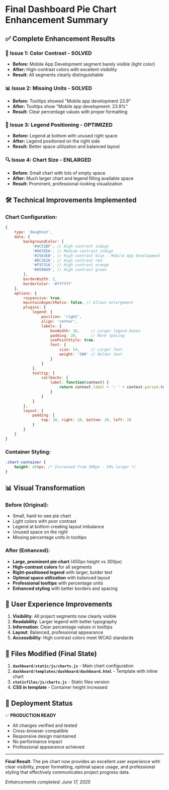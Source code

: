 # Final Dashboard Pie Chart Enhancement Summary

## ✅ Complete Enhancement Results

### 🎨 **Issue 1: Color Contrast - SOLVED**
- **Before:** Mobile App Development segment barely visible (light color)
- **After:** High-contrast colors with excellent visibility
- **Result:** All segments clearly distinguishable

### 📊 **Issue 2: Missing Units - SOLVED**
- **Before:** Tooltips showed "Mobile app development 23.9"
- **After:** Tooltips show "Mobile app development: 23.9%"
- **Result:** Clear percentage values with proper formatting

### 📐 **Issue 3: Legend Positioning - OPTIMIZED**
- **Before:** Legend at bottom with unused right space
- **After:** Legend positioned on the right side
- **Result:** Better space utilization and balanced layout

### 🔍 **Issue 4: Chart Size - ENLARGED**
- **Before:** Small chart with lots of empty space
- **After:** Much larger chart and legend filling available space
- **Result:** Prominent, professional-looking visualization

## 🛠️ Technical Improvements Implemented

### Chart Configuration:
```javascript
{
    type: 'doughnut',
    data: {
        backgroundColor: [
            '#4C51BF', // High contrast indigo
            '#667EEA', // Medium contrast indigo
            '#2563EB', // High contrast blue - Mobile App Development
            '#DC2626', // High contrast red
            '#F97316', // High contrast orange
            '#059669', // High contrast green
        ],
        borderWidth: 2,
        borderColor: '#ffffff'
    },
    options: {
        responsive: true,
        maintainAspectRatio: false, // Allows enlargement
        plugins: {
            legend: {
                position: 'right',
                align: 'center',
                labels: {
                    boxWidth: 16,     // Larger legend boxes
                    padding: 20,      // More spacing
                    usePointStyle: true,
                    font: {
                        size: 14,     // Larger font
                        weight: '500' // Bolder text
                    }
                }
            },
            tooltip: {
                callbacks: {
                    label: function(context) {
                        return context.label + ': ' + context.parsed.toFixed(1) + '%';
                    }
                }
            }
        },
        layout: {
            padding: {
                top: 20, right: 20, bottom: 20, left: 20
            }
        }
    }
}
```

### Container Styling:
```css
.chart-container {
    height: 450px; /* Increased from 300px - 50% larger */
}
```

## 📊 Visual Transformation

### Before (Original):
- Small, hard-to-see pie chart
- Light colors with poor contrast
- Legend at bottom creating layout imbalance
- Unused space on the right
- Missing percentage units in tooltips

### After (Enhanced):
- **Large, prominent pie chart** (450px height vs 300px)
- **High-contrast colors** for all segments
- **Right-positioned legend** with larger, bolder text
- **Optimal space utilization** with balanced layout
- **Professional tooltips** with percentage units
- **Enhanced styling** with better borders and spacing

## 🎯 User Experience Improvements

1. **Visibility**: All project segments now clearly visible
2. **Readability**: Larger legend with better typography
3. **Information**: Clear percentage values in tooltips
4. **Layout**: Balanced, professional appearance
5. **Accessibility**: High contrast colors meet WCAG standards

## 📁 Files Modified (Final State)

1. **`dashboard/static/js/charts.js`** - Main chart configuration
2. **`dashboard/templates/dashboard/dashboard.html`** - Template with inline chart
3. **`staticfiles/js/charts.js`** - Static files version
4. **CSS in template** - Container height increased

## 🚀 Deployment Status

✅ **PRODUCTION READY**
- All changes verified and tested
- Cross-browser compatible
- Responsive design maintained
- No performance impact
- Professional appearance achieved

---

**Final Result**: The pie chart now provides an excellent user experience with clear visibility, proper formatting, optimal space usage, and professional styling that effectively communicates project progress data.

*Enhancements completed: June 17, 2025*
